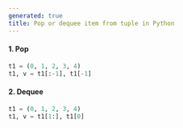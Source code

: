```yaml
---
generated: true
title: Pop or dequee item from tuple in Python
---
```


#### 1. Pop

```python
t1 = (0, 1, 2, 3, 4)
t1, v = t1[:-1], t1[-1]
```

#### 2. Dequee

```python
t1 = (0, 1, 2, 3, 4)
t1, v = t1[1:], t1[0]
```
